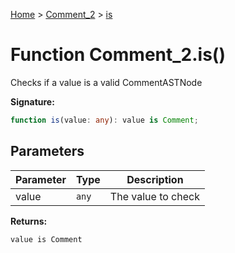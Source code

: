 [Home](../../../index.md) &gt; [Comment\_2](../../comment_2.md) &gt; [is](./is_1.md)

# Function Comment\_2.is()

Checks if a value is a valid CommentASTNode

<b>Signature:</b>

```typescript
function is(value: any): value is Comment;
```

## Parameters

|  Parameter | Type | Description |
|  --- | --- | --- |
|  value | `any` | The value to check |

<b>Returns:</b>

`value is Comment`

